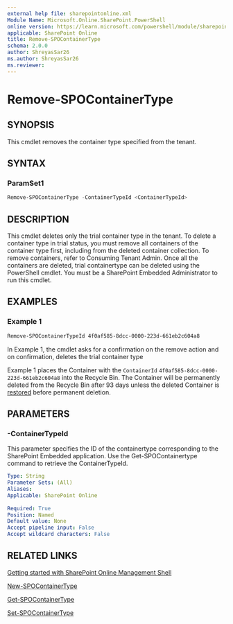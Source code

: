 ```yaml
---
external help file: sharepointonline.xml
Module Name: Microsoft.Online.SharePoint.PowerShell
online version: https://learn.microsoft.com/powershell/module/sharepoint-online/remove-spocontainertype
applicable: SharePoint Online
title: Remove-SPOContainerType
schema: 2.0.0
author: ShreyasSar26
ms.author: ShreyasSar26
ms.reviewer:
---
```

 
# Remove-SPOContainerType
 
## SYNOPSIS
This cmdlet removes the container type specified from the tenant.
 
## SYNTAX
 
### ParamSet1
 
```powershell
Remove-SPOContainerType -ContainerTypeId <ContainerTypeId>
```
 
## DESCRIPTION
 
This cmdlet deletes only the trial container type in the tenant. To delete a container type in trial status, you must remove all containers of the container type first, including from the deleted container collection. To remove containers, refer to Consuming Tenant Admin. Once all the containers are deleted, trial containertype can be deleted using the PowerShell cmdlet.
You must be a SharePoint Embedded Administrator to run this cmdlet.
 
## EXAMPLES
 
### Example 1
 
```powershell
Remove-SPOContainerTypeId 4f0af585-8dcc-0000-223d-661eb2c604a8
```
In Example 1, the cmdlet asks for a confirmation on the remove action and on confirmation, deletes the trial container type

Example 1 places the Container with the `ContainerId` `4f0af585-8dcc-0000-223d-661eb2c604a8` into the Recycle Bin. The Container will be permanently deleted from the Recycle Bin after 93 days unless the deleted Container is [restored](./Restore-SPODeletedContainer.md) before permanent deletion.
 
## PARAMETERS
 
### -ContainerTypeId
 
This parameter specifies the ID of the containertype corresponding to the SharePoint Embedded application. Use the Get-SPOContainertype command to retrieve the ContainerTypeId.
 
```yaml
Type: String
Parameter Sets: (All)
Aliases:
Applicable: SharePoint Online
 
Required: True
Position: Named
Default value: None
Accept pipeline input: False
Accept wildcard characters: False
```
 ## RELATED LINKS

[Getting started with SharePoint Online Management Shell](/powershell/sharepoint/sharepoint-online/connect-sharepoint-online?view=sharepoint-ps)

[New-SPOContainerType](https://learn.microsoft.com/powershell/module/sharepoint-online/new-spocontainertype)

[Get-SPOContainerType](https://learn.microsoft.com/powershell/module/sharepoint-online/get-spocontainertype)

[Set-SPOContainerType](https://learn.microsoft.com/powershell/module/sharepoint-online/set-spocontainertype)
